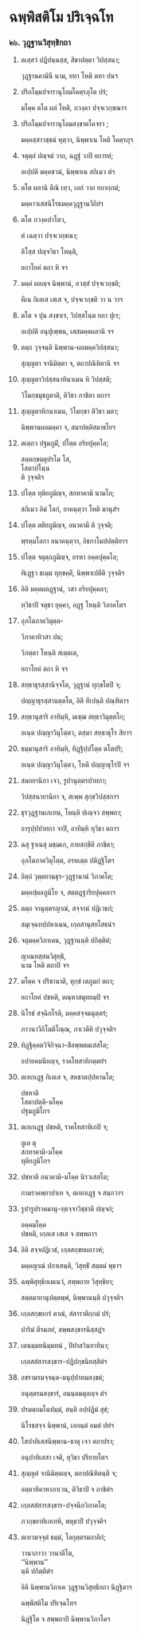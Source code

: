 <h1>ฉพฺพิสติโม ปริเจฺฉโท</h1>
<h3>๒๖. วุฎฺฐานวิสุทฺธิกถา</h3>
<ol>
<li>
ตเสฺสวํ ปฎิปนฺนสฺส, สิขาปตฺตา วิปสฺสนา;  
  
วุฎฺฐานคามินี นาม, ยทา โหติ ตทา ปนฯ  
</li>
  
<li>
ปริกโมฺมปจารานุโลมโคตฺรภุโต ปรํ;  
  
มโคฺค ตโต ผลํ โหติ, ภวงฺคา ปจฺจเวกฺขณาฯ  
</li>
  
<li>
ปริกโมฺมปจารานุโลมสงฺขาตโคจรา  
;  
  
มคฺคสฺสาวชฺชนํ หุตฺวา, นิพฺพาเน โหติ โคตฺรภุฯ  
</li>
  
<li>
จตุตฺถํ ปญฺจมํ วาถ, ฉฎฺฐํ วาปิ ยถารหํ;  
  
อเปฺปติ มคฺคชวนํ, นิพฺพาเน สกิเมว ตํฯ  
</li>
  
<li>
ตโต  
ผลานิ ตีณิ เทฺว, เอกํ วาถ ยถากฺกมํ;  
  
มคฺคาวเสสนิโรธมคฺควุฎฺฐานวีถิยํฯ  
</li>
  
<li>
ตโต ภวงฺคปาโตว,  
  
ตํ เฉตฺวา ปจฺจเวกฺขณา;  
  
ติโสฺส ปญฺจวิธา โหนฺติ,  
  
ยถาโยคํ ตถา หิ จฯ  
</li>
  
<li>
มคฺคํ ผลญฺจ นิพฺพานํ, อวสฺสํ ปจฺจเวกฺขติ;  
  
หีเน กิเลเส เสเส จ, ปจฺจเวกฺขติ วา น วาฯ  
</li>
  
<li>
ตโต จ ปุน สงฺขาเร, วิปสฺสโนฺต ยถา ปุเร;  
  
อเปฺปติ อนุปุเพฺพน, เสสมคฺคผลานิ จฯ  
</li>
  
<li>
ตตฺถ วุจฺจนฺติ นิพฺพาน-ผลมคฺควิปสฺสนา;  
  
สุญฺญตา จานิมิตฺตา จ, ตถาปณิหิตานิ จฯ  
</li>
  
<li>
สุญฺญตาวิปสฺสนาทินาเมน หิ วิปสฺสติ;  
  
วิโมกฺขมุขภูตาติ, ติวิธา ภาชิตา ตถาฯ  
</li>
  
<li>
สุญฺญตาทิกนาเมน, วิโมกฺขา ติวิธา มตา;  
  
นิพฺพานผลมคฺคา จ, สมาปตฺติสมาธโยฯ  
</li>
  
<li>
ตเตฺถว ปฐมภูมิํ, ปโตฺต อริยปุคฺคโล;  
  
สตฺตกฺขตฺตุปรโม โส,  
โสตาปโนฺน  
ติ วุจฺจติฯ  
</li>
  
<li>
ปโตฺต ทุติยภูมิญฺจ,  
สกทาคามิ  
นามโก;  
  
สกิเมว อิมํ โลกํ, อาคนฺตฺวา โหติ มานุสํฯ  
</li>
  
<li>
ปโตฺต  
ตติยภูมิญฺจ,  
อนาคามี  
ติ วุจฺจติ;  
  
พฺรหฺมโลกา อนาคนฺตฺวา, อิธกาโมปปตฺติยาฯ  
</li>
  
<li>
ปโตฺต จตุตฺถภูมิญฺจ,  
อรหา  
อคฺคปุคฺคโล;  
  
ทิเฎฺฐว ธเมฺม ทุกฺขคฺคิํ, นิพฺพาเปตีติ วุจฺจติฯ  
</li>
  
<li>
อิติ  
มคฺคผลฎฺฐานํ, วสา อริยปุคฺคลา;  
  
ทฺวิธาปิ จตุธา ยุคฺคา, อฎฺฐ โหนฺติ วิภาคโตฯ  
</li>
  
<li>
อุภโตภาควิมุตฺต-  
  
วิภาคาทิวสา ปน;  
  
วิภตฺตา โหนฺติ สเตฺตเต,  
  
ยถาโยคํ ตถา หิ จฯ  
</li>
  
<li>
สทฺธาธุรสฺสานิจฺจโต, วุฎฺฐานํ ทุกฺขโตปิ จ;  
  
ปญฺญาธุรสฺสานตฺตโต, อิติ ทีเปนฺติ ปณฺฑิตาฯ  
</li>
  
<li>
สทฺธานุสาริ อาทิมฺหิ, มเชฺฌ สทฺธาวิมุตฺตโก;  
  
อเนฺต ปญฺญาวิมุโตฺตว, ตสฺมา สทฺธาธุโร สิยาฯ  
</li>
  
<li>
ธมฺมานุสาริ อาทิมฺหิ, ทิฎฺฐิปฺปโตฺต ตโตปริ;  
  
อเนฺต ปญฺญาวิมุโตฺตว, โหติ ปญฺญาธุโรปิ จฯ  
</li>
  
<li>
สมถยานิกา เจว, รูปานุตฺตรปาทกา;  
  
วิปสฺสนายานิกา จ, สเพฺพ สุกฺขวิปสฺสกาฯ  
</li>
  
<li>
ธุรวุฎฺฐานเภเทน, โหนฺติ ปเญฺจว สพฺพถา;  
  
อารุปฺปปาทกา จาปิ, อาทิมฺหิ ทุวิธา ตถาฯ  
</li>
  
<li>
ฉสุ ฐาเนสุ มชฺฌเก, กายสกฺขีติ ภาชิตา;  
  
อุภโตภาควิมุโตฺต, อรหเตฺต ปติฎฺฐิโตฯ  
</li>
  
<li>
อิตฺถํ วุตฺตยานธุร-วุฎฺฐานานํ วิภาคโต;  
  
มคฺคปฺผลภูมิโย จ, สตฺตฎฺฐาริยปุคฺคลาฯ  
</li>
  
<li>
ตตฺถ  
จานุตฺตรญาณํ, สจฺจานํ ปฎิเวธกํ;  
  
สมุเจฺฉทปฺปหาเนน, เกฺลสานุสยโสธนํฯ  
</li>
  
<li>
จตุมคฺควิภาเคน, วุฎฺฐานนฺติ ปกิตฺติตํ;  
  
ญาณทสฺสนวิสุทฺธิ,  
นาม โหติ ตถาปิ จฯ  
</li>
  
<li>
มโคฺค จ ปริชานาติ, ทุกฺขํ เตภูมกํ ตถา;  
  
ยถาโยคํ ปชหติ, ตณฺหาสมุทยมฺปิ จฯ  
</li>
  
<li>
นิโรธํ  
สจฺฉิกโรติ, มคฺคสจฺจมนุตฺตรํ;  
  
ภาวนาวีถิโมติโณฺณ, ภาเวตีติ ปวุจฺจติฯ  
</li>
  
<li>
ทิฎฺฐิคฺคตวิจิกิจฺฉา-สีลพฺพตมเสสโต;  
  
อปายคมนียญฺจ, ราคโทสาทิกตฺตยํฯ  
</li>
  
<li>
ตเทกเฎฺฐ กิเลเส จ, สหชาตปฺปหานโต;  
  
ปชหาติ  
โสตาปตฺติ-มโคฺค  
ปฐมภูมิโกฯ  
</li>
  
<li>
ตเทกเฎฺฐ ปชหติ, ราคโทสาทิเกปิ จ;  
  
ถูเล ตุ  
สกทาคามิ-มโคฺค  
ทุติยภูมิโกฯ  
</li>
  
<li>
ปชหาติ  
อนาคามิ-มโคฺค  
นิรวเสสโต;  
  
กามราคพฺยาปาเท จ, ตเทกเฎฺฐ จ สมฺภวาฯ  
</li>
  
<li>
รูปารูปราคมานุ-ทฺธจฺจาวิชฺชาติ ปญฺจกํ;  
  
อคฺคมโคฺค  
ปชหติ, เกฺลเส เสเส จ สพฺพถาฯ  
</li>
  
<li>
อิติ สจฺจปฎิเวธํ, เกฺลสกฺขยผลาวหํ;  
  
มคฺคญาณํ ปกาเสนฺติ, วิสุทฺธิํ สตฺตมํ พุธาฯ  
</li>
  
<li>
ฉพฺพิสุทฺธิกเมเนวํ, สพฺพถาย วิสุทฺธิยา;  
  
สตฺตมายานุปตฺตพฺพํ, นิพฺพานนฺติ ปวุจฺจติฯ  
</li>
  
<li>
เกฺลสกฺขยกรํ ตาณํ, สํสาราติกฺกมํ ปรํ;  
  
ปาริมํ ตีรมภยํ, สพฺพสงฺขารนิสฺสฎํฯ  
</li>
  
<li>
เตนมฺมทนิมฺมทนํ  
, ปิปาสวินยาทินา;  
  
เกฺลสสํสารสงฺขาร-ปฎิปกฺขนิทสฺสิตํฯ  
</li>
  
<li>
อชรามรมจฺจนฺต-มนุปฺปาทมสงฺขตํ;  
  
อนุตฺตรมสงฺขารํ, อนนฺตมตุลญฺจ ตํฯ  
</li>
  
<li>
ปรมตฺถมโนปมฺมํ, สนฺติ อปฺปฎิมํ สุขํ;  
  
นิโรธสจฺจ นิพฺพานํ, เอกนฺตํ อมตํ ปทํฯ  
</li>
  
<li>
โสปาทิเสสนิพฺพาน-ธาตุ  
เจว ตถาปรา;  
  
อนุปาทิเสสา เจติ, ทุวิธา ปริยายโตฯ  
</li>
  
<li>
สุญฺญตํ จานิมิตฺตญฺจ, ตถาปณิหิตนฺติ จ;  
  
อตฺตาทิคาหาภาเวน, ติวิธาปิ จ ภาชิตํฯ  
</li>
  
<li>
เกฺลสสํสารสงฺขาร-ปจฺจนีกวิภาคโต;  
  
ภวกฺขยาทิเภเทหิ, พหุธาปิ ปวุจฺจติฯ  
</li>
  
<li>
ตเทวมจฺจุตํ ธมฺมํ, โลกุตฺตรมกาลิกํ;  
  
วานาภาวา วานาตีโต,  
‘‘นิพฺพาน’’  
นฺติ ปกิตฺติตํฯ  
</li>
  
อิติ นิพฺพานวิภาเค วุฎฺฐานวิสุทฺธิกถา นิฎฺฐิตาฯ  
</li>
  
ฉพฺพีสติโม ปริเจฺฉโทฯ  
</li>
  
นิฎฺฐิโต จ สพฺพถาปิ นิพฺพานวิภาโคฯ  
</li>
  
  
  
  
  